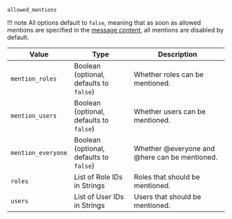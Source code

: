 `allowed_mentions`

!!! note
    All options default to `false`,
    meaning that as soon as allowed mentions are specified in the [message content](/parsables/message-content.md),
    all mentions are disabled by default.

| Value              | Type                                       | Description                                   |
|--------------------|--------------------------------------------|-----------------------------------------------|
| `mention_roles`    | Boolean<br>(optional, defaults to `false`) | Whether roles can be mentioned.               |
| `mention_users`    | Boolean<br>(optional, defaults to `false`) | Whether users can be mentioned.               |
| `mention_everyone` | Boolean<br>(optional, defaults to `false`) | Whether @everyone and @here can be mentioned. |
| `roles`            | List of Role IDs in Strings                | Roles that should be mentioned.               |
| `users`            | List of User IDs in Strings                | Users that should be mentioned.               |